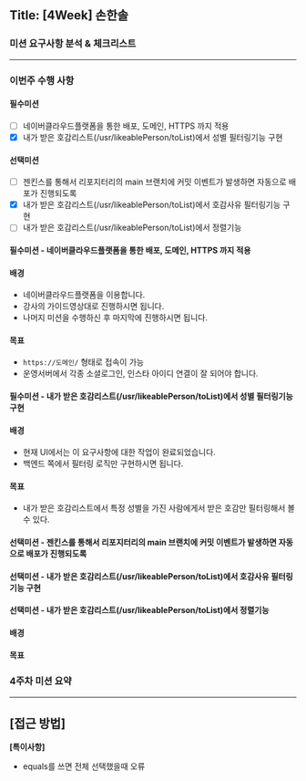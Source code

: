 ## Title: [4Week] 손한솔

### 미션 요구사항 분석 & 체크리스트

---
### 이번주 수행 사항
#### 필수미션
- [ ] 네이버클라우드플랫폼을 통한 배포, 도메인, HTTPS 까지 적용
- [x] 내가 받은 호감리스트(/usr/likeablePerson/toList)에서 성별 필터링기능 구현
#### 선택미션
- [ ] 젠킨스를 통해서 리포지터리의 main 브랜치에 커밋 이벤트가 발생하면 자동으로 배포가 진행되도록
- [x] 내가 받은 호감리스트(/usr/likeablePerson/toList)에서 호감사유 필터링기능 구현
- [ ] 내가 받은 호감리스트(/usr/likeablePerson/toList)에서 정렬기능

#### 필수미션 - 네이버클라우드플랫폼을 통한 배포, 도메인, HTTPS 까지 적용
#### 배경
- 네이버클라우드플랫폼을 이용합니다. 
- 강사의 가이드영상대로 진행하시면 됩니다. 
- 나머지 미션을 수행하신 후 마지막에 진행하시면 됩니다.
#### 목표
- ``https://도메인/`` 형태로 접속이 가능 
- 운영서버에서 각종 소셜로그인, 인스타 아이디 연결이 잘 되어야 합니다.
#### 필수미션 - 내가 받은 호감리스트(/usr/likeablePerson/toList)에서 성별 필터링기능 구현
#### 배경
- 현재 UI에서는 이 요구사항에 대한 작업이 완료되었습니다.
- 백엔드 쪽에서 필터링 로직만 구현하시면 됩니다.
#### 목표
- 내가 받은 호감리스트에서 특정 성별을 가진 사람에게서 받은 호감만 필터링해서 볼 수 있다.
#### 선택미션 - 젠킨스를 통해서 리포지터리의 main 브랜치에 커밋 이벤트가 발생하면 자동으로 배포가 진행되도록
#### 선택미션 - 내가 받은 호감리스트(/usr/likeablePerson/toList)에서 호감사유 필터링기능 구현
#### 선택미션 - 내가 받은 호감리스트(/usr/likeablePerson/toList)에서 정렬기능
#### 배경

#### 목표


### 4주차 미션 요약

---

**[접근 방법]**
- 

**[특이사항]**
- equals를 쓰면 전체 선택했을때 오류
